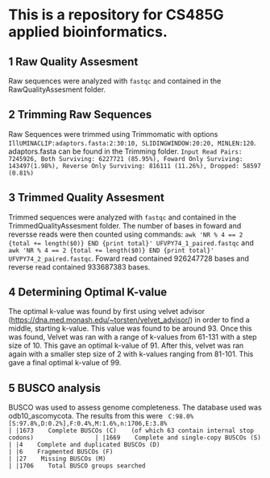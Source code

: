 # This is a repository for CS485G applied bioinformatics. 

## 1 Raw Quality Assesment
Raw sequences were analyzed with `fastqc` and contained in the RawQualityAssesment folder.

## 2 Trimming Raw Sequences
Raw Sequences were trimmed using Trimmomatic with options `IllUMINACLIP:adaptors.fasta:2:30:10, SLIDINGWINDOW:20:20, MINLEN:120`.
adaptors.fasta can be found in the Trimming folder.
`Input Read Pairs: 7245926, Both Surviving: 6227721 (85.95%), Foward Only Surviving: 143497(1.98%), Reverse Only Surviving: 816111 (11.26%), Dropped: 58597 (0.81%)`

## 3 Trimmed Quality Assesment
Trimmed sequences were analyzed with `fastqc` and contained in the TrimmedQualityAssesment folder.
The number of bases in foward and reversse reads were then counted using commands: `awk 'NR % 4 == 2 {total += length($0)} END {print total}' UFVPY74_1_paired.fastqc` and `awk 'NR % 4 == 2 {total += length($0)} END {print total}' UFVPY74_2_paired.fastqc`. Foward read contained 926247728 bases and reverse read contained 933687383 bases.

## 4 Determining Optimal K-value
The optimal k-value was found by first using velvet advisor (https://dna.med.monash.edu/~torsten/velvet_advisor/) in order to find a middle, starting k-value. This value was found to be around 93. Once this was found, Velvet was ran with a range of k-values from 61-131 with a step size of 10. This gave an optimal k-value of 91. After this, velvet was ran again with a smaller step size of 2 with k-values ranging from 81-101. This gave a final optimal k-value of 99.

## 5 BUSCO analysis
BUSCO was used to assess genome completeness. The database used was odb10_ascomycota. The results from this were `
C:98.0%[S:97.8%,D:0.2%],F:0.4%,M:1.6%,n:1706,E:3.8%                                       |
    |1673    Complete BUSCOs (C)    (of which 63 contain internal stop codons)                 |
    |1669    Complete and single-copy BUSCOs (S)                                               |
    |4    Complete and duplicated BUSCOs (D)                                                   |
    |6    Fragmented BUSCOs (F)                                                                |
    |27    Missing BUSCOs (M)                                                                  |
    |1706    Total BUSCO groups searched`

